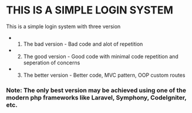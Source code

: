# THIS IS A SIMPLE LOGIN SYSTEM

This is a simple login system with three version

- 1.  The bad version - Bad code and alot of repetition
- 2.  The good version - Good code with minimal code repetition and seperation of concerns
- 3.  The better version - Better code, MVC pattern, OOP custom routes

### Note: The only best version may be achieved using one of the modern php frameworks like Laravel, Symphony, CodeIgniter, etc.
